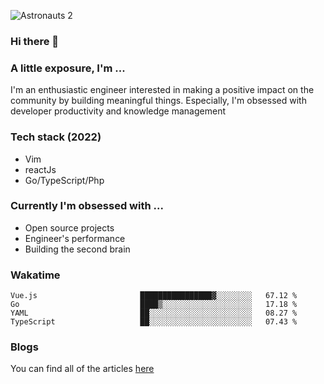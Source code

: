 ![Astronauts 2](https://user-images.githubusercontent.com/92326584/202029508-1366f7a9-5194-4122-a4f0-02c45f9206b7.jpeg)

### Hi there 👋
### A little exposure, I'm ...
I'm an enthusiastic engineer interested in making a positive impact on the community by building meaningful things. 
Especially, I'm obsessed with developer productivity and knowledge management

### Tech stack (2022)
- Vim
- reactJs
- Go/TypeScript/Php

### Currently I'm obsessed with ... 
- Open source projects
- Engineer's performance
- Building the second brain 

<!-- ### Github Stats -->
<!-- [![Anurag's GitHub stats](https://github-readme-stats.vercel.app/api?username=bitethecode&count_private=true&showing_icons=true)](https://github.com/anuraghazra/github-readme-stats) -->

### Wakatime
<!--START_SECTION:waka-->

```text
Vue.js                       ████████████████▓░░░░░░░░   67.12 %
Go                           ████▒░░░░░░░░░░░░░░░░░░░░   17.18 %
YAML                         ██░░░░░░░░░░░░░░░░░░░░░░░   08.27 %
TypeScript                   ██░░░░░░░░░░░░░░░░░░░░░░░   07.43 %
```

<!--END_SECTION:waka-->

### Blogs
You can find all of the articles [here](https://bitethecode.netlify.app)
